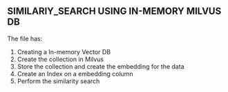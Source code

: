 ## SIMILARIY_SEARCH USING IN-MEMORY MILVUS DB

The file has:

1. Creating a In-memory Vector DB
2. Create the collection in Milvus
3. Store the collection and create the embedding for the data
4. Create an Index on a embedding column
5. Perform the similarity search
